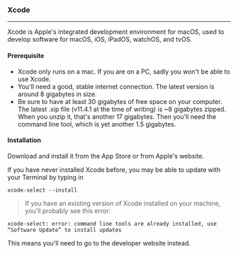 ### Xcode
---
Xcode is Apple's integrated development environment for macOS, used to develop software for macOS, iOS, iPadOS, watchOS, and tvOS.

#### Prerequisite 
- Xcode only runs on a mac. If you are on a PC, sadly you won't be able to use Xcode.
- You'll need a good, stable internet connection. The latest version is around 8 gigabytes in size.
- Be sure to have at least 30 gigabytes of free space on your computer. The latest .xip file (v11.4.1 at the time of writing) is ~8 gigabytes zipped. When you unzip it, that's another 17 gigabytes. Then you'll need the command line tool, which is yet another 1.5 gigabytes.

#### Installation
Download and install it from the App Store or from Apple's website.

If you have never installed Xcode before, you may be able to update with your Terminal by typing in
```
xcode-select --install
```
> If you have an existing version of Xcode installed on your machine, you'll probably see this error:
```
xcode-select: error: command line tools are already installed, use “Software Update” to install updates
```
This means you'll need to go to the developer website instead.